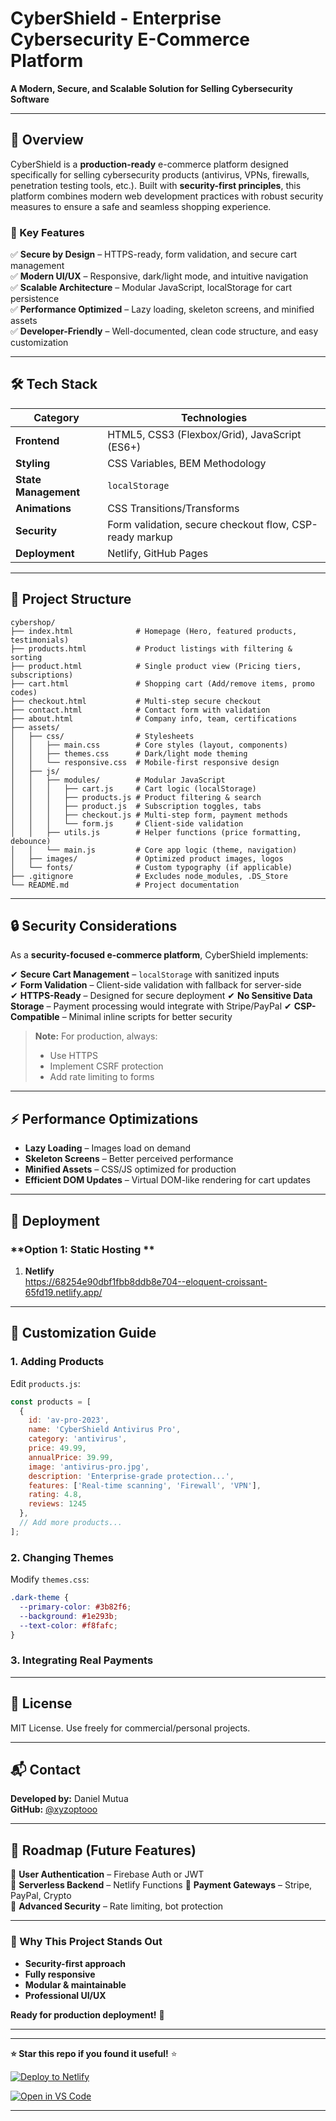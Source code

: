 # **CyberShield - Enterprise Cybersecurity E-Commerce Platform**  

**A Modern, Secure, and Scalable Solution for Selling Cybersecurity Software**  

---

## **📌 Overview**  
CyberShield is a **production-ready** e-commerce platform designed specifically for selling cybersecurity products (antivirus, VPNs, firewalls, penetration testing tools, etc.). Built with **security-first principles**, this platform combines modern web development practices with robust security measures to ensure a safe and seamless shopping experience.  

### **🔑 Key Features**  
✅ **Secure by Design** – HTTPS-ready, form validation, and secure cart management  
✅ **Modern UI/UX** – Responsive, dark/light mode, and intuitive navigation  
✅ **Scalable Architecture** – Modular JavaScript, localStorage for cart persistence  
✅ **Performance Optimized** – Lazy loading, skeleton screens, and minified assets  
✅ **Developer-Friendly** – Well-documented, clean code structure, and easy customization  

---

## **🛠 Tech Stack**  

| **Category**       | **Technologies**                                                             |
|--------------------|------------------------------------------------------------------------------|
| **Frontend**       | HTML5, CSS3 (Flexbox/Grid), JavaScript (ES6+)                                |
| **Styling**        | CSS Variables, BEM Methodology                                               |
| **State Management** | `localStorage`                                                             |
| **Animations**     | CSS Transitions/Transforms                                                   |
| **Security**       | Form validation, secure checkout flow, CSP-ready markup                      |
| **Deployment**     | Netlify, GitHub Pages                                 |

---

## **📂 Project Structure**  

```
cybershop/
├── index.html              # Homepage (Hero, featured products, testimonials)
├── products.html           # Product listings with filtering & sorting
├── product.html            # Single product view (Pricing tiers, subscriptions)
├── cart.html               # Shopping cart (Add/remove items, promo codes)
├── checkout.html           # Multi-step secure checkout
├── contact.html            # Contact form with validation
├── about.html              # Company info, team, certifications
├── assets/
│   ├── css/                # Stylesheets
│   │   ├── main.css        # Core styles (layout, components)
│   │   ├── themes.css      # Dark/light mode theming
│   │   └── responsive.css  # Mobile-first responsive design
│   ├── js/
│   │   ├── modules/        # Modular JavaScript
│   │   │   ├── cart.js     # Cart logic (localStorage)
│   │   │   ├── products.js # Product filtering & search
│   │   │   ├── product.js  # Subscription toggles, tabs
│   │   │   ├── checkout.js # Multi-step form, payment methods
│   │   │   └── form.js     # Client-side validation
│   │   ├── utils.js        # Helper functions (price formatting, debounce)
│   │   └── main.js         # Core app logic (theme, navigation)
│   ├── images/             # Optimized product images, logos
│   └── fonts/              # Custom typography (if applicable)
├── .gitignore              # Excludes node_modules, .DS_Store
└── README.md               # Project documentation
```

---

## **🔒 Security Considerations**  

As a **security-focused e-commerce platform**, CyberShield implements:  

✔ **Secure Cart Management** – `localStorage` with sanitized inputs  
✔ **Form Validation** – Client-side validation with fallback for server-side  
✔ **HTTPS-Ready** – Designed for secure deployment 
✔ **No Sensitive Data Storage** – Payment processing would integrate with Stripe/PayPal
✔ **CSP-Compatible** – Minimal inline scripts for better security  

> **Note:** For production, always:  
> - Use HTTPS  
> - Implement CSRF protection  
> - Add rate limiting to forms  


---

## **⚡ Performance Optimizations**  

- **Lazy Loading** – Images load on demand  
- **Skeleton Screens** – Better perceived performance  
- **Minified Assets** – CSS/JS optimized for production  
- **Efficient DOM Updates** – Virtual DOM-like rendering for cart updates  

---

## **🚀 Deployment**  

### **Option 1: Static Hosting **  
1. **Netlify**  
https://68254e90dbf1fbb8ddb8e704--eloquent-croissant-65fd19.netlify.app/

---

## **🔧 Customization Guide**  

### **1. Adding Products**  
Edit `products.js`:  
```javascript
const products = [
  {
    id: 'av-pro-2023',
    name: 'CyberShield Antivirus Pro',
    category: 'antivirus',
    price: 49.99,
    annualPrice: 39.99,
    image: 'antivirus-pro.jpg',
    description: 'Enterprise-grade protection...',
    features: ['Real-time scanning', 'Firewall', 'VPN'],
    rating: 4.8,
    reviews: 1245
  },
  // Add more products...
];
```

### **2. Changing Themes**  
Modify `themes.css`:  
```css
.dark-theme {
  --primary-color: #3b82f6;
  --background: #1e293b;
  --text-color: #f8fafc;
}
```

### **3. Integrating Real Payments**  

---

## **📜 License**  
MIT License. Use freely for commercial/personal projects.  

---

## **📬 Contact**  
**Developed by:** Daniel Mutua  
**GitHub:** [@xyzoptooo](https://github.com/xyzoptooo)  


---

## **🎯 Roadmap (Future Features)**  
🔹 **User Authentication** – Firebase Auth or JWT  
🔹 **Serverless Backend** – Netlify Functions
🔹 **Payment Gateways** – Stripe, PayPal, Crypto  
🔹 **Advanced Security** – Rate limiting, bot protection  

---

### **🌟 Why This Project Stands Out**  
- **Security-first approach**
- **Fully responsive** 
- **Modular & maintainable** 
- **Professional UI/UX** 

**Ready for production deployment!** 🚀  

--- 

---

**⭐ Star this repo if you found it useful!** ⭐  

[![Deploy to Netlify](https://www.netlify.com/img/deploy/button.svg)](https://app.netlify.com/start/deploy?repository=https://github.com/yourrepo/cybershop) 

[![Open in VS Code](https://img.shields.io/badge/Open%20in-VSCode-blue?logo=visualstudiocode)](https://vscode.dev/github/yourrepo/cybershop)  

---

